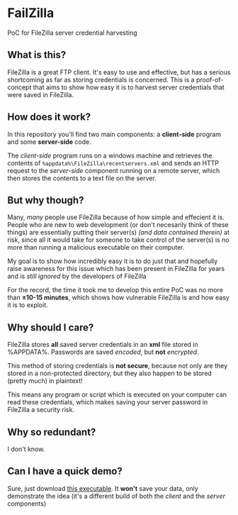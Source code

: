 # FailZilla
PoC for FileZilla server credential harvesting



## What is this?
FileZilla is a great FTP client. It's easy to use and effective, but has a serious shortcoming as far as storing credentials is concerned.
This is a proof-of-concept that aims to show how easy it is to harvest server credentials that were saved in FileZilla.

## How does it work?
In this repository you'll find two main components: a **client-side** program and some **server-side** code.

The _client-side_ program runs on a windows machine and retrieves the contents of ``%appdata%\FileZilla\recentservers.xml`` and sends an HTTP request to the _server-side_ component running on a remote server, which then stores the contents to a text file on the server.

## But why though?
Many, _many_ people use FileZilla because of how simple and effecient it is.
People who are new to web development (or don't necesarily think of these things) are essentially putting their server(s) _(and data contained therein)_ at risk, since all it would take for someone to take control of the server(s) is no more than running a malicious executable on their computer.

My goal is to show how incredibly easy it is to do just that and hopefully raise awareness for this issue which has been present in FileZilla for years and is _still ignored_ by the developers of FileZilla

For the record, the time it took me to develop this entire PoC was no more than **±10-15 minutes**, which shows how vulnerable FileZilla is and how easy it is to exploit.

## Why should I care?
FileZilla stores **all** saved server credentials in an **xml** file stored in %APPDATA%. 
Passwords are saved _encoded_, but **not** _encrypted_.

This method of storing credentials is **not secure**, because not only are they stored in a non-protected directory, but they also happen to be stored (pretty much) in plaintext!

This means any program or script which is executed on your computer can read these credentials, which makes saving your server password in FileZilla a security risk.


## Why so redundant?
I don't know.

## Can I have a quick demo?
Sure, just download [this executable](https://github.com/MrGabigoo/FailZilla/raw/master/failzilla-clientside/bin/Debug/failzilla-client.exe). It **won't** save your data, only demonstrate the idea (it's a different build of both the _client_ and the _server_ components)
